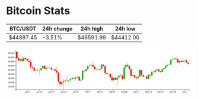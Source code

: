 # Bitcoin Stats

BTC/USDT|24h change|24h high|24h low|
|---|---|---|---|
|$44897.45|-3.51%|$46591.99|$44412.00|

<img src="./chart.svg">
